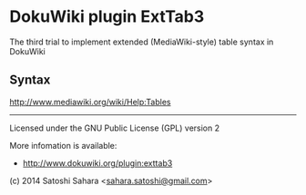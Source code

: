 DokuWiki plugin ExtTab3
=======================

The third trial to implement extended (MediaWiki-style) table syntax in DokuWiki

Syntax
------

http://www.mediawiki.org/wiki/Help:Tables


----
Licensed under the GNU Public License (GPL) version 2

More infomation is available:
  * http://www.dokuwiki.org/plugin:exttab3

(c) 2014 Satoshi Sahara \<sahara.satoshi@gmail.com>
